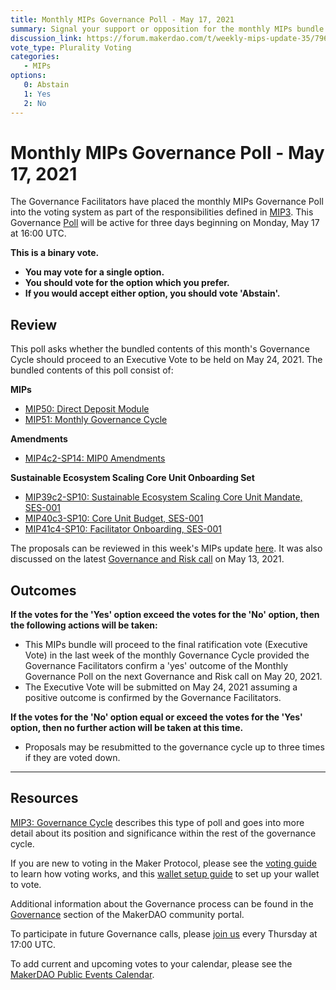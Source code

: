 ```yaml
---
title: Monthly MIPs Governance Poll - May 17, 2021
summary: Signal your support or opposition for the monthly MIPs bundle for May.
discussion_link: https://forum.makerdao.com/t/weekly-mips-update-35/7962
vote_type: Plurality Voting
categories:
   - MIPs
options:
   0: Abstain
   1: Yes
   2: No
---
```

# Monthly MIPs Governance Poll - May 17, 2021

The Governance Facilitators have placed the monthly MIPs Governance Poll into the voting system as part of the responsibilities defined in [MIP3](https://github.com/makerdao/mips/blob/master/MIP3/mip3.md). This Governance [Poll](https://community-development.makerdao.com/en/learn/governance/on-chain-gov) will be active for three days beginning on Monday, May 17 at 16:00 UTC.

**This is a binary vote.** 
- **You may vote for a single option.** 
- **You should vote for the option which you prefer.**
- **If you would accept either option, you should vote 'Abstain'.**

## Review

This poll asks whether the bundled contents of this month's Governance Cycle should proceed to an Executive Vote to be held on May 24, 2021. The bundled contents of this poll consist of:

**MIPs**
- [MIP50: Direct Deposit Module](https://forum.makerdao.com/t/mip50-direct-deposit-module/7356)
- [MIP51: Monthly Governance Cycle](https://forum.makerdao.com/t/mip51-monthly-governance-cycle/7366)

**Amendments**
- [MIP4c2-SP14: MIP0 Amendments](https://forum.makerdao.com/t/mip4c2-sp14-mip0-amendments/7260)

**Sustainable Ecosystem Scaling Core Unit Onboarding Set**
- [MIP39c2-SP10: Sustainable Ecosystem Scaling Core Unit Mandate, SES-001](https://forum.makerdao.com/t/mip39c2-sp10-adding-sustainable-ecosystem-scaling-core-unit/7368)
- [MIP40c3-SP10: Core Unit Budget, SES-001](https://forum.makerdao.com/t/mip40c3-sp10-modify-core-unit-budget-ses-001/7369)
- [MIP41c4-SP10: Facilitator Onboarding, SES-001](https://forum.makerdao.com/t/mip41c4-sp10-facilitator-onboarding-sustainable-ecosystem-scaling-core-unit/7370)

The proposals can be reviewed in this week's MIPs update [here](https://forum.makerdao.com/t/weekly-mips-update-35/7962). It was also discussed on the latest [Governance and Risk call](https://forum.makerdao.com/t/agenda-discussion-scientific-governance-and-risk-141-thursday-may-13-17-00-utc/7930) on May 13, 2021.

## Outcomes

**If the votes for the 'Yes' option exceed the votes for the 'No' option, then the following actions will be taken:**
* This MIPs bundle will proceed to the final ratification vote (Executive Vote) in the last week of the monthly Governance Cycle provided the Governance Facilitators confirm a 'yes' outcome of the Monthly Governance Poll on the next Governance and Risk call on May 20, 2021.
* The Executive Vote will be submitted on May 24, 2021 assuming a positive outcome is confirmed by the Governance Facilitators.

**If the votes for the 'No' option equal or exceed the votes for the 'Yes' option, then no further action will be taken at this time.**
* Proposals may be resubmitted to the governance cycle up to three times if they are voted down.
---

## Resources

[MIP3: Governance Cycle](https://github.com/makerdao/mips/blob/master/MIP3/mip3.md) describes this type of poll and goes into more detail about its position and significance within the rest of the governance cycle.

If you are new to voting in the Maker Protocol, please see the [voting guide](https://community-development.makerdao.com/en/learn/governance/how-voting-works/) to learn how voting works, and this [wallet setup guide](https://community-development.makerdao.com/en/learn/governance/voting-setup/) to set up your wallet to vote.

Additional information about the Governance process can be found in the [Governance](https://community-development.makerdao.com/en/learn/governance) section of the MakerDAO community portal.

To participate in future Governance calls, please [join us](https://github.com/makerdao/community/tree/master/governance/governance-and-risk-meetings) every Thursday at 17:00 UTC.

To add current and upcoming votes to your calendar, please see the [MakerDAO Public Events Calendar](https://calendar.google.com/calendar/embed?src=makerdao.com_3efhm2ghipksegl009ktniomdk%40group.calendar.google.com&ctz=UTC&mode=week&showCalendars=0&showPrint=0).